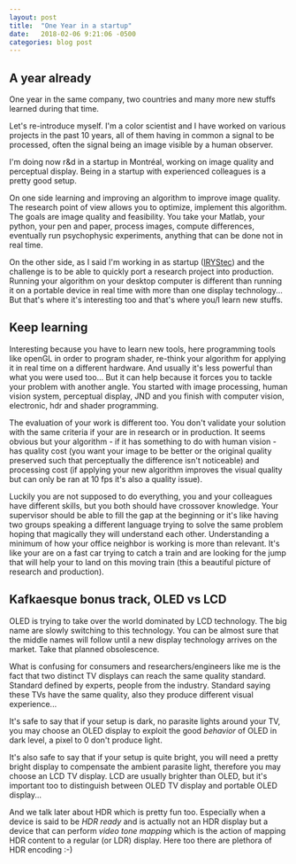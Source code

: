 ```yaml
---
layout: post
title:  "One Year in a startup"
date:   2018-02-06 9:21:06 -0500
categories: blog post
---
```


## A year already

One year in the same company, two countries and many more new stuffs learned during that time.

Let's re-introduce myself. I'm a color scientist and I have worked on various projects in the past 10 years, all of them having in common a signal to be processed, often the signal being an image visible by a human observer.

I'm doing now r&d in a startup in Montréal, working on image quality and perceptual display. Being in a startup with experienced colleagues is a pretty good setup.  

On one side learning and improving an algorithm to improve image quality. The research point of view allows you to optimize, implement this algorithm. The goals are image quality and feasibility. You take your Matlab, your python, your pen and paper, process images, compute differences, eventually run psychophysic experiments, anything that can be done not in real time.

On the other side, as I said I'm working in as startup ([IRYStec][IRYStec-link]) and the challenge is to be able to quickly port a research project into production. Running your algorithm on your desktop computer is different than running it on a portable device in real time with more than one display technology... But that's where it's interesting too and that's where you/I learn new stuffs.

## Keep learning

Interesting because you have to learn new tools, here programming tools like openGL in order to program shader, re-think your algorithm for applying it in real time on a different hardware. And usually it's less powerful than what you were used too... But it can help because it forces you to tackle your problem with another angle. You started with image processing, human vision system, perceptual display, JND and you finish with computer vision, electronic, hdr and shader programming.

The evaluation of your work is different too. You don't validate your solution with the same criteria if your are in research or in production. It seems obvious but your algorithm - if it has something to do with human vision - has quality cost (you want your image to be better or the original quality preserved such that perceptually the difference isn't noticeable) and processing cost (if applying your new algorithm improves the visual quality but can only be ran at 10 fps it's also a quality issue).

Luckily you are not supposed to do everything, you and your colleagues have different skills, but you both should have crossover knowledge. Your supervisor should be able to fill the gap at the beginning or it's like having two groups speaking a different language trying to solve the same problem hoping that magically they will understand each other. Understanding a minimum of how your office neighbor is working is more than relevant. It's like your are on a fast car trying to catch a train and are looking for the jump that will help your to land on this moving train (this a beautiful picture of research and production).

## Kafkaesque bonus track, OLED vs LCD

OLED is trying to take over the world dominated by LCD technology. The big name are slowly switching to this technology. You can be almost sure that the middle names will follow until a new display technology arrives on the market. Take that planned obsolescence.

What is confusing for consumers and researchers/engineers like me is the fact that two distinct TV displays can reach the same quality standard. Standard defined by experts, people from the industry. Standard saying these TVs have the same quality, also they produce different visual experience...

It's safe to say that if your setup is dark, no parasite lights around your TV, you may choose an OLED display to exploit the good *behavior* of OLED in dark level, a pixel to 0 don't produce light.

It's also safe to say that if your setup is quite bright, you will need a pretty bright display to compensate the ambient parasite light, therefore you may choose an LCD TV display. LCD are usually brighter than OLED, but it's important too to distinguish between OLED TV display and portable OLED display...

And we talk later about HDR which is pretty fun too. Especially when a device is said to be *HDR ready* and is actually not an HDR display but a device that can perform *video tone mapping* which is the action of mapping HDR content to a regular (or LDR) display. Here too there are plethora of HDR encoding :-)

[IRYStec-link]:http://www.irystec.com/
